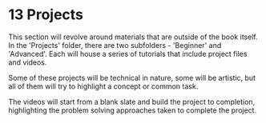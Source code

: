 
# 13 Projects

This section will revolve around materials that are outside of the book itself. In the 'Projects' folder, there are two subfolders - 'Beginner' and 'Advanced'. Each will house a series of tutorials that include project files and videos. 

Some of these projects will be technical in nature, some will be artistic, but all of them will try to highlight a concept or common task.

The videos will start from a blank slate and build the project to completion, highlighting the problem solving approaches taken to complete the project.